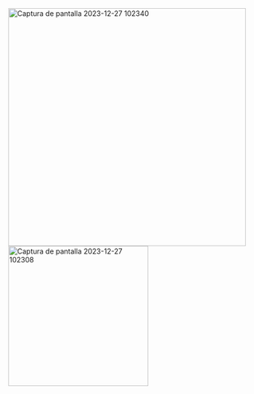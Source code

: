 <img width="477" alt="Captura de pantalla 2023-12-27 102340" src="https://github.com/OlgerCaiza/quevedoturismo/assets/151785332/64720a40-6299-4246-bac9-5f00b0e4558e">

<img width="281" alt="Captura de pantalla 2023-12-27 102308" src="https://github.com/OlgerCaiza/quevedoturismo/assets/151785332/ea9586a0-da98-4486-b3a4-b60ecf7e7c17">
